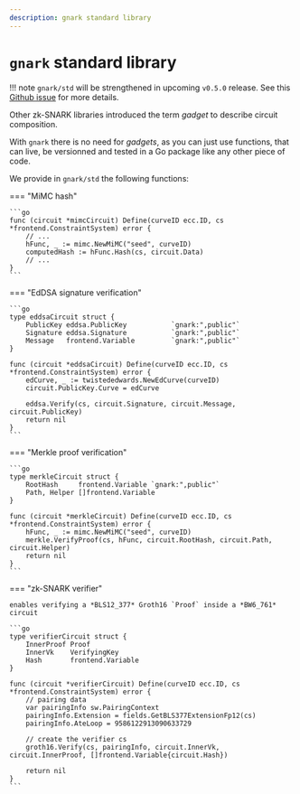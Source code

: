 ```yaml
---
description: gnark standard library
---
```


# `gnark` standard library

!!! note
     `gnark/std` will be strengthened in upcoming `v0.5.0` release. See this [Github issue](https://github.com/ConsenSys/gnark/issues/80) for more details.

Other zk-SNARK libraries introduced the term *gadget* to describe circuit composition.

With `gnark` there is no need for *gadgets*, as you can just use functions, that can live, be versionned and tested in a Go package like any other piece of code.

We provide in `gnark/std` the following functions:

=== "MiMC hash"

    ```go
    func (circuit *mimcCircuit) Define(curveID ecc.ID, cs *frontend.ConstraintSystem) error {
        // ...
        hFunc, _ := mimc.NewMiMC("seed", curveID)
        computedHash := hFunc.Hash(cs, circuit.Data)
        // ...
    }
    ```

=== "EdDSA signature verification"

    ```go
    type eddsaCircuit struct {
        PublicKey eddsa.PublicKey           `gnark:",public"`
        Signature eddsa.Signature           `gnark:",public"`
        Message   frontend.Variable         `gnark:",public"`
    }

    func (circuit *eddsaCircuit) Define(curveID ecc.ID, cs *frontend.ConstraintSystem) error {
        edCurve, _ := twistededwards.NewEdCurve(curveID)
        circuit.PublicKey.Curve = edCurve

        eddsa.Verify(cs, circuit.Signature, circuit.Message, circuit.PublicKey)
        return nil
    }
    ```

=== "Merkle proof verification"

    ```go
    type merkleCircuit struct {
        RootHash     frontend.Variable `gnark:",public"`
        Path, Helper []frontend.Variable
    }

    func (circuit *merkleCircuit) Define(curveID ecc.ID, cs *frontend.ConstraintSystem) error {
        hFunc, _ := mimc.NewMiMC("seed", curveID)
        merkle.VerifyProof(cs, hFunc, circuit.RootHash, circuit.Path, circuit.Helper)
        return nil
    }
    ```

=== "zk-SNARK verifier"

    enables verifying a *BLS12_377* Groth16 `Proof` inside a *BW6_761* circuit

    ```go
    type verifierCircuit struct {
        InnerProof Proof
        InnerVk    VerifyingKey
        Hash       frontend.Variable
    }

    func (circuit *verifierCircuit) Define(curveID ecc.ID, cs *frontend.ConstraintSystem) error {
        // pairing data
        var pairingInfo sw.PairingContext
        pairingInfo.Extension = fields.GetBLS377ExtensionFp12(cs)
        pairingInfo.AteLoop = 9586122913090633729

        // create the verifier cs
        groth16.Verify(cs, pairingInfo, circuit.InnerVk, circuit.InnerProof, []frontend.Variable{circuit.Hash})

        return nil
    }
    ```
